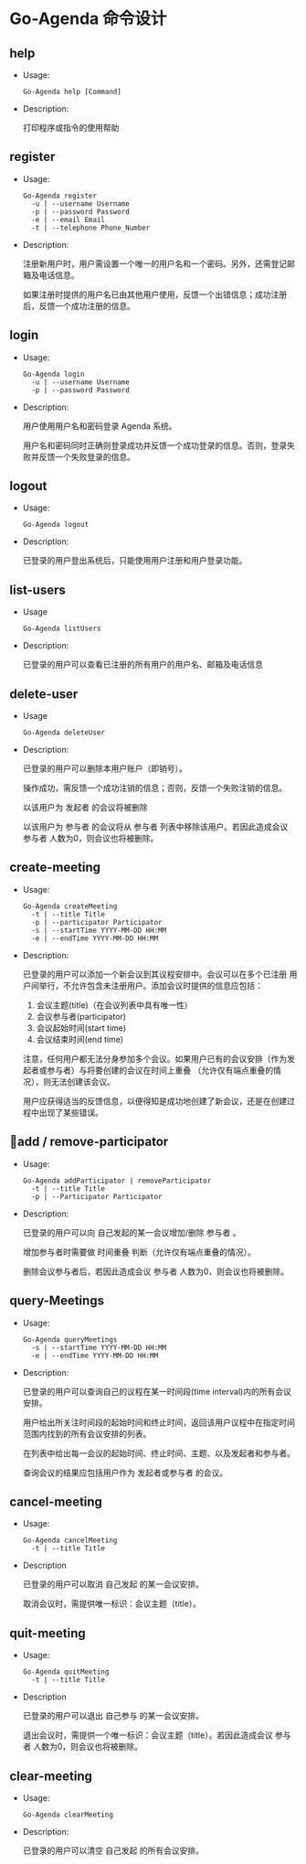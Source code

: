 # Go-Agenda 命令设计

## help

- Usage: 

      Go-Agenda help [Command]

- Description:
  
  打印程序或指令的使用帮助

## register

- Usage: 
      
      Go-Agenda register 
        -u | --username Username 
        -p | --password Password
        -e | --email Email
        -t | --telephone Phone_Number

- Description:

  注册新用户时，用户需设置一个唯一的用户名和一个密码。另外，还需登记邮箱及电话信息。

  如果注册时提供的用户名已由其他用户使用，反馈一个出错信息；成功注册后，反馈一个成功注册的信息。


## login

- Usage:

      Go-Agenda login
        -u | --username Username
        -p | --password Password

- Description:

  用户使用用户名和密码登录 Agenda 系统。
    
  用户名和密码同时正确则登录成功并反馈一个成功登录的信息。否则，登录失败并反馈一个失败登录的信息。

## logout

- Usage:

      Go-Agenda logout

- Description:

    已登录的用户登出系统后，只能使用用户注册和用户登录功能。

## list-users

- Usage

      Go-Agenda listUsers

- Description:

    已登录的用户可以查看已注册的所有用户的用户名、邮箱及电话信息

## delete-user

- Usage

      Go-Agenda deleteUser

- Description:

  已登录的用户可以删除本用户账户（即销号）。

  操作成功，需反馈一个成功注销的信息；否则，反馈一个失败注销的信息。

  以该用户为 发起者 的会议将被删除

  以该用户为 参与者 的会议将从 参与者 列表中移除该用户。若因此造成会议 参与者 人数为0，则会议也将被删除。

## create-meeting

- Usage:

      Go-Agenda createMeeting
        -t | --title Title
        -p | --participator Participator
        -s | --startTime YYYY-MM-DD HH:MM
        -e | --endTime YYYY-MM-DD HH:MM

- Description:

  已登录的用户可以添加一个新会议到其议程安排中。会议可以在多个已注册 用户间举行，不允许包含未注册用户。添加会议时提供的信息应包括：

  1. 会议主题(title)（在会议列表中具有唯一性）
  2. 会议参与者(participator)
  3. 会议起始时间(start time)
  4. 会议结束时间(end time)

  注意，任何用户都无法分身参加多个会议。如果用户已有的会议安排（作为发起者或参与者）与将要创建的会议在时间上重叠 （允许仅有端点重叠的情况），则无法创建该会议。

  用户应获得适当的反馈信息，以便得知是成功地创建了新会议，还是在创建过程中出现了某些错误。 


## add / remove-participator

- Usage:

      Go-Agenda addParticipator | removeParticipator
        -t | --title Title
        -p | --Participator Participator
 
- Description:

  已登录的用户可以向 自己发起的某一会议增加/删除 参与者 。
  
  增加参与者时需要做 时间重叠 判断（允许仅有端点重叠的情况）。
  
  删除会议参与者后，若因此造成会议 参与者 人数为0，则会议也将被删除。

## query-Meetings

- Usage:

      Go-Agenda queryMeetings
        -s | --startTime YYYY-MM-DD HH:MM
        -e | --endTime YYYY-MM-DD HH:MM

- Description:

  已登录的用户可以查询自己的议程在某一时间段(time interval)内的所有会议安排。
  
  用户给出所关注时间段的起始时间和终止时间，返回该用户议程中在指定时间范围内找到的所有会议安排的列表。
  
  在列表中给出每一会议的起始时间、终止时间、主题、以及发起者和参与者。
  
  查询会议的结果应包括用户作为 发起者或参与者 的会议。

## cancel-meeting

- Usage:

      Go-Agenda cancelMeeting
        -t | --title Title

- Description

  已登录的用户可以取消 自己发起 的某一会议安排。
  
  取消会议时，需提供唯一标识：会议主题（title）。

## quit-meeting

- Usage:

      Go-Agenda quitMeeting
        -t | --title Title

- Description

  已登录的用户可以退出 自己参与 的某一会议安排。
  
  退出会议时，需提供一个唯一标识：会议主题（title）。若因此造成会议 参与者 人数为0，则会议也将被删除。

## clear-meeting

- Usage:

      Go-Agenda clearMeeting

- Description:
  
  已登录的用户可以清空 自己发起 的所有会议安排。